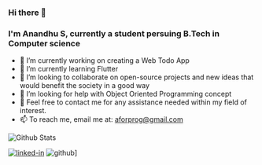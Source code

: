 ### Hi there 👋
### I'm Anandhu S, currently a student persuing B.Tech in Computer science

<!--
**anandhu-eng/anandhu-eng** is a ✨ _special_ ✨ repository because its `README.md` (this file) appears on your GitHub profile.-->


- 🔭 I’m currently working on creating a Web Todo App
- 🌱 I’m currently learning Flutter
- 👯 I’m looking to collaborate on open-source projects and new ideas that would benefit the society in a good way
- 🤔 I’m looking for help with Object Oriented Programming concept
- 💬 Feel free to contact me for any assistance needed within my field of interest.
- 📫 To reach me, email me at: aforprog@gmail.com
<!--
- 😄 Pronouns: ...
- ⚡ Fun fact: ...
-->

![Github Stats](https://github-readme-stats.vercel.app/api?username=anandhu-eng&count_private=true&show_icons=true&theme=chartreuse-dark)

[![linked-in](https://img.shields.io/badge/Linked_In-0077B5?style=for-the-badge&logo=LinkedIn&logoColor=white)](https://www.linkedin.com/in/anandhu-s-2337661b7/)
![github](https://img.shields.io/badge/GitHub-000000?style=for-the-badge&logo=GitHub&logoColor=white)]
